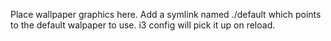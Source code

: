 Place wallpaper graphics here.
Add a symlink named ./default which points to the default walpaper to use.  i3 config will pick it up on reload.

